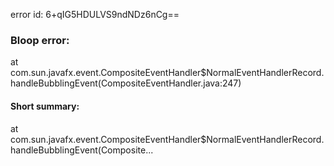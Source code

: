 error id: 6+qIG5HDULVS9ndNDz6nCg==
### Bloop error:

at com.sun.javafx.event.CompositeEventHandler$NormalEventHandlerRecord.handleBubblingEvent(CompositeEventHandler.java:247)
#### Short summary: 

at com.sun.javafx.event.CompositeEventHandler$NormalEventHandlerRecord.handleBubblingEvent(Composite...